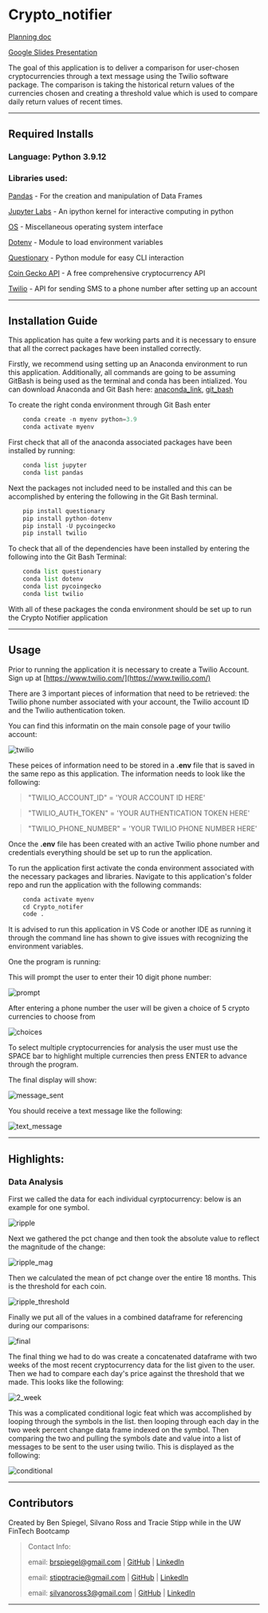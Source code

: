 # Crypto_notifier

[Planning doc](https://docs.google.com/document/d/1rUZfldYmy9Eqa9YMD0Sh2NcjxjiFe94NhCzngBFl1-c/edit)

[Google Slides Presentation](https://docs.google.com/presentation/d/1Q2ZRGA01SbQB4v1tawb9DYXGLw8sZ-zitMHMYtC8o_U/edit#slide=id.g15b07a4b0c1_0_0)

The goal of this application is to deliver a comparison for user-chosen cryptocurrencies through a text message using the Twilio software package. The comparison is taking the historical return values of the currencies chosen and creating a threshold value which is used to compare daily return values of recent times. 


---

## Required Installs

### Language: Python 3.9.12

### Libraries used:

[Pandas](https://pandas.pydata.org/pandas-docs/stable/index.html) - For the creation and manipulation of Data Frames

[Jupyter Labs](https://jupyter.org/) - An ipython kernel for interactive computing in python

[OS](https://docs.python.org/3/library/os.html) - Miscellaneous operating system interface

[Dotenv](https://github.com/motdotla/dotenv) - Module to load environment variables 

[Questionary](https://pypi.org/project/questionary/) - Python module for easy CLI interaction

[Coin Gecko API](https://www.coingecko.com/en/api/documentation) - A free comprehensive cryptocurrency API

[Twilio](https://www.twilio.com/docs/usage/api) - API for sending SMS to a phone number after setting up an account

---

## Installation Guide

This application has quite a few working parts and it is necessary to ensure that all the correct packages have been installed correctly.

Firstly, we recommend using setting up an Anaconda environment to run this application. Additionally, all commands are going to be assuming GitBash is being used as the terminal and conda has been intialized. You can download Anaconda and Git Bash here: [anaconda_link](https://www.anaconda.com/), [git_bash](https://git-scm.com/downloads)

To create the right conda environment through Git Bash enter

```python
    conda create -n myenv python=3.9
    conda activate myenv
```

First check that all of the anaconda associated packages have been installed by running:

```python
    conda list jupyter
    conda list pandas
```

Next the packages not included need to be installed and this can be accomplished by entering the following in the Git Bash terminal.

```python
    pip install questionary
    pip install python-dotenv
    pip install -U pycoingecko
    pip install twilio
```

To check that all of the dependencies have been installed by entering the following into the Git Bash Terminal:

```python
    conda list questionary
    conda list dotenv
    conda list pycoingecko
    conda list twilio
```

With all of these packages the conda environment should be set up to run the Crypto Notifier application

---

## Usage

Prior to running the application it is necessary to create a Twilio Account. Sign up at [https://www.twilio.com/](https://www.twilio.com/)

There are 3 important pieces of information that need to be retrieved: the Twilio phone number associated with your account, the Twilio account ID and the Twilio authentication token.

You can find this informatin on the main console page of your twilio account:

![twilio](images/twilio_info.png)

These peices of information need to be stored in a **.env** file that is saved in the same repo as this application. The information needs to look like the following:
> "TWILIO_ACCOUNT_ID" = 'YOUR ACCOUNT ID HERE'

> "TWILIO_AUTH_TOKEN" = 'YOUR AUTHENTICATION TOKEN HERE'

> "TWILIO_PHONE_NUMBER" = 'YOUR TWILIO PHONE NUMBER HERE'

Once the **.env** file has been created with an active Twilio phone number and credentials everything should be set up to run the application.

To run the application first activate the conda environment associated with the necessary packages and libraries. Navigate to this application's folder repo and run the application with the following commands:

```python
    conda activate myenv
    cd Crypto_notifer
    code .
```

It is advised to run this application in VS Code or another IDE as running it through the command line has shown to give issues with recognizing the environment variables.

One the program is running:

This will prompt the user to enter their 10 digit phone number:

![prompt](images/initial_prompt.png)

After entering a phone number the user will be given a choice of 5 crypto currencies to choose from 

![choices](images/crypto_options.png)

To select multiple cryptocurrencies for analysis the user must use the SPACE bar to highlight multiple currencies then press ENTER to advance through the program.

The final display will show:

![message_sent](images/message_sent.png)

You should receive a text message like the following:

![text_message](images/text_message.png)

---

## Highlights:

### Data Analysis

First we called the data for each individual cyrptocurrency: below is an example for one symbol.

![ripple](images/ripple_analysis.png)

Next we gathered the pct change and then took the absolute value to reflect the magnitude of the change:

![ripple_mag](images/ripple_pct_change.png)

Then we calculated the mean of pct change over the entire 18 months.  This is the threshold for each coin.

![ripple_threshold](images/ripple_threshold.png)

Finally we put all of the values in a combined dataframe for referencing during our comparisons:

![final](images/final_data_threshold.png)

The final thing we had to do was create a concatenated dataframe with two weeks of the most recent cryptocurrency data for the list given to the user. Then we had to compare each day's price against the threshold that we made. This looks like the following:

![2_week](images/2_week_pct_change.png)

This was a complicated conditional logic feat which was accomplished by looping through the symbols in the list. then looping through each day in the two week percent change data frame indexed on the symbol. Then comparing the two and pulling the symbols date and value into a list of messages to be sent to the user using twilio. This is displayed as the following: 

![conditional](images/conditional_logic.png)


---

## Contributors

Created by Ben Spiegel, Silvano Ross and Tracie Stipp while in the UW FinTech Bootcamp
> Contact Info:
>
> email: brspiegel@gmail.com |
> [GitHub](https://github.com/brspiegel) |
> [LinkedIn](https://www.linkedin.com/in/ben-spiegel-36753476/)
>
> email: stipptracie@gmail.com |
> [GitHub](https://github.com/stipptracie) |
> [LinkedIn](https://www.linkedin.com/in/tracie-stipp-0719691b/)
>
> email: silvanoross3@gmail.com |
> [GitHub](https://github.com/silvanoross) |
> [LinkedIn](https://www.linkedin.com/in/silvano-ross-b6a15a93/)

---

